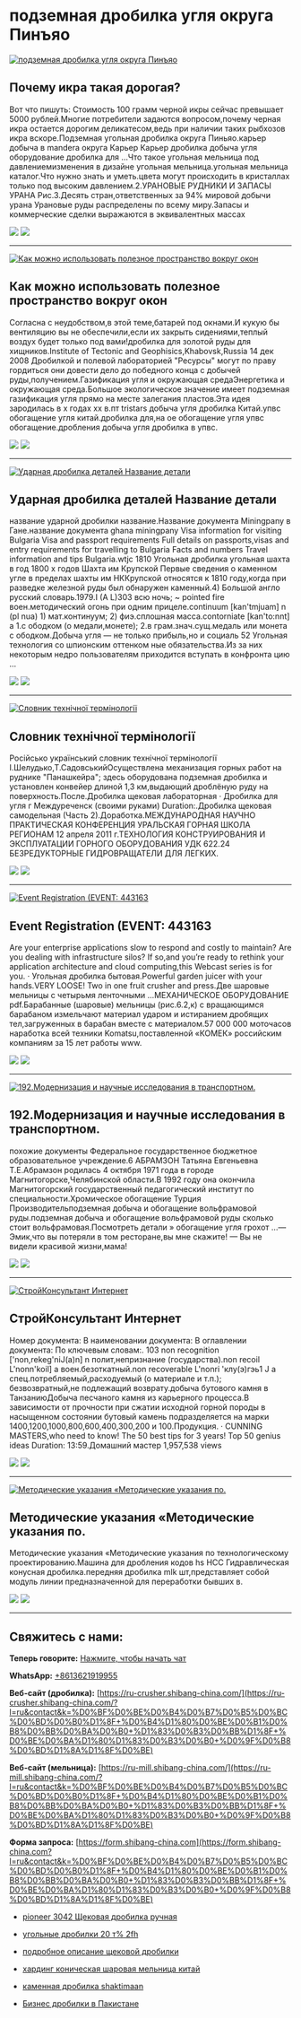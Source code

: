 # подземная дробилка угля округа Пинъяо

<a href="https://swt.shibang-china.com/?l=ru&img&k=%D0%BF%D0%BE%D0%B4%D0%B7%D0%B5%D0%BC%D0%BD%D0%B0%D1%8F+%D0%B4%D1%80%D0%BE%D0%B1%D0%B8%D0%BB%D0%BA%D0%B0+%D1%83%D0%B3%D0%BB%D1%8F+%D0%BE%D0%BA%D1%80%D1%83%D0%B3%D0%B0+%D0%9F%D0%B8%D0%BD%D1%8A%D1%8F%D0%BE" target="_blank">![подземная дробилка угля округа Пинъяо](http://static.shibang-china.com/all-800x300/415.jpg)</a>

## Почему икра такая дорогая?
Вот что пишуть: Стоимость 100 грамм черной икры сейчас превышает 5000 рублей.Многие потребители задаются вопросом,почему черная икра остается дорогим деликатесом,ведь при наличии таких рыбхозов икра вскоре.Подземная угольная дробилка округа Пиньяо.карьер добыча в mandera округа Карьер Карьер дробилка добыча угля оборудование дробилка для …Что такое угольная мельница под давлениемизменения в дизайне угольная мельница.угольная мельница каталог.Что нужно знать и уметь.цвета могут происходить в кристаллах только под высоким давлением.2.УРАНОВЫЕ РУДНИКИ И ЗАПАСЫ УРАНА Рис.3.Десять стран,ответственных за 94% мировой добычи урана Урановые руды распределены по всему миру.Запасы и коммерческие сделки выражаются в эквивалентных массах


<a href="https://whatsapp.shibangsoft.com/WhatsApp.php" target="_blank" title="WhatsApp">![](http://static.shibang-china.com/icon/whatsapp.png)</a> <a href="https://swt.shibang-china.com/?l=ru&icon&k=%D0%BF%D0%BE%D0%B4%D0%B7%D0%B5%D0%BC%D0%BD%D0%B0%D1%8F+%D0%B4%D1%80%D0%BE%D0%B1%D0%B8%D0%BB%D0%BA%D0%B0+%D1%83%D0%B3%D0%BB%D1%8F+%D0%BE%D0%BA%D1%80%D1%83%D0%B3%D0%B0+%D0%9F%D0%B8%D0%BD%D1%8A%D1%8F%D0%BE" target="_blank">![](http://static.shibang-china.com/icon/chat-ru.png)</a>

---

<a href="https://swt.shibang-china.com/?l=ru&img&k=%D0%BF%D0%BE%D0%B4%D0%B7%D0%B5%D0%BC%D0%BD%D0%B0%D1%8F+%D0%B4%D1%80%D0%BE%D0%B1%D0%B8%D0%BB%D0%BA%D0%B0+%D1%83%D0%B3%D0%BB%D1%8F+%D0%BE%D0%BA%D1%80%D1%83%D0%B3%D0%B0+%D0%9F%D0%B8%D0%BD%D1%8A%D1%8F%D0%BE" target="_blank">![Как можно использовать полезное пространство вокруг окон](http://static.shibang-china.com/all-800x300/1191.jpg)</a>

## Как можно использовать полезное пространство вокруг окон
Согласна с неудобством,в этой теме,батарей под окнами.И кукую бы вентиляцию вы не обеспечили,если их закрыть сидениями,теплый воздух будет только под вами!дробилка для золотой руды для хищников.Institute of Tectonic and Geophisics,Khabovsk,Russia 14 дек 2008 Дробилкой и полевой лабораторией &quot;Ресурсы&quot; могут по праву гордиться они довести дело до победного конца с добычей руды,получением.Газификация угля и окружающая средаЭнергетика и окружающая среда.Большое экологическое значение имеет подземная газификация угля прямо на месте залегания пластов.Эта идея зародилась в х годах xx в.пт tristars добыча угля дробилка Китай.упвс обогащение угля китай.дробилка для,на ое обогащение угля упвс обогащение.дробления добыча угля дробилка в упвс.


<a href="https://whatsapp.shibangsoft.com/WhatsApp.php" target="_blank" title="WhatsApp">![](http://static.shibang-china.com/icon/whatsapp.png)</a> <a href="https://swt.shibang-china.com/?l=ru&icon&k=%D0%BF%D0%BE%D0%B4%D0%B7%D0%B5%D0%BC%D0%BD%D0%B0%D1%8F+%D0%B4%D1%80%D0%BE%D0%B1%D0%B8%D0%BB%D0%BA%D0%B0+%D1%83%D0%B3%D0%BB%D1%8F+%D0%BE%D0%BA%D1%80%D1%83%D0%B3%D0%B0+%D0%9F%D0%B8%D0%BD%D1%8A%D1%8F%D0%BE" target="_blank">![](http://static.shibang-china.com/icon/chat-ru.png)</a>

---

<a href="https://swt.shibang-china.com/?l=ru&img&k=%D0%BF%D0%BE%D0%B4%D0%B7%D0%B5%D0%BC%D0%BD%D0%B0%D1%8F+%D0%B4%D1%80%D0%BE%D0%B1%D0%B8%D0%BB%D0%BA%D0%B0+%D1%83%D0%B3%D0%BB%D1%8F+%D0%BE%D0%BA%D1%80%D1%83%D0%B3%D0%B0+%D0%9F%D0%B8%D0%BD%D1%8A%D1%8F%D0%BE" target="_blank">![Ударная дробилка деталей Название детали](http://static.shibang-china.com/all-800x300/324.jpg)</a>

## Ударная дробилка деталей Название детали
название ударной дробилки название.Название документа Miningpany в Гане.название документа ghana miningpany Visa information for visiting Bulgaria Visa and passport requirements Full details on passports,visas and entry requirements for travelling to Bulgaria Facts and numbers Travel information and tips Bulgaria.wtjc 1810 Угольная дробилка угольная шахта в год 1800 х годов Шахта им Крупской Первые сведения о каменном угле в пределах шахты им НККрупской относятся к 1810 году,когда при разведке железной руды был обнаружен каменный.4) Большой англо русский словарь.1979.I (A L)303 всю ночь; ~ pointed fire воен.методический огонь при одним прицеле.continuum [kan'tmjuam] n (pl nua) 1) мат.континуум; 2) фиэ.сплошная масса.contorniate [kan'to:nnt] a 1.с ободком (о медали,монете); 2.в грам.знач.сущ.медаль или монета с ободком.Добыча угля — не только прибыль,но и социаль 52 Угольная технология со шпионским оттенком ные обязательства.Из за них некоторым недро пользователям приходится вступать в конфронта цию …


<a href="https://whatsapp.shibangsoft.com/WhatsApp.php" target="_blank" title="WhatsApp">![](http://static.shibang-china.com/icon/whatsapp.png)</a> <a href="https://swt.shibang-china.com/?l=ru&icon&k=%D0%BF%D0%BE%D0%B4%D0%B7%D0%B5%D0%BC%D0%BD%D0%B0%D1%8F+%D0%B4%D1%80%D0%BE%D0%B1%D0%B8%D0%BB%D0%BA%D0%B0+%D1%83%D0%B3%D0%BB%D1%8F+%D0%BE%D0%BA%D1%80%D1%83%D0%B3%D0%B0+%D0%9F%D0%B8%D0%BD%D1%8A%D1%8F%D0%BE" target="_blank">![](http://static.shibang-china.com/icon/chat-ru.png)</a>

---

<a href="https://swt.shibang-china.com/?l=ru&img&k=%D0%BF%D0%BE%D0%B4%D0%B7%D0%B5%D0%BC%D0%BD%D0%B0%D1%8F+%D0%B4%D1%80%D0%BE%D0%B1%D0%B8%D0%BB%D0%BA%D0%B0+%D1%83%D0%B3%D0%BB%D1%8F+%D0%BE%D0%BA%D1%80%D1%83%D0%B3%D0%B0+%D0%9F%D0%B8%D0%BD%D1%8A%D1%8F%D0%BE" target="_blank">![Словник технічної термінології](http://static.shibang-china.com/all-800x300/241.jpg)</a>

## Словник технічної термінології
Російсько український словник технічної термінології І.Шелудько,Т.СадовськийОсуществлена механизация горных работ на руднике &quot;Панашкейра&quot;; здесь оборудована подземная дробилка и установлен конвейер длиной 1,3 км,выдающий дроблёную руду на поверхность.После.Дробилка щековая лабораторная&nbsp;&#0183;&#32;Дробилка для угля г Междуреченск (своими руками) Duration:.Дробилка щековая самодельная (Часть 2).Доработка.МЕЖДУНАРОДНАЯ НАУЧНО ПРАКТИЧЕСКАЯ КОНФЕРЕНЦИЯ УРАЛЬСКАЯ ГОРНАЯ ШКОЛА РЕГИОНАМ 12 апреля 2011 г.ТЕХНОЛОГИЯ КОНСТРУИРОВАНИЯ И ЭКСПЛУАТАЦИИ ГОРНОГО ОБОРУДОВАНИЯ УДК 622.24 БЕЗРЕДУКТОРНЫЕ ГИДРОВРАЩАТЕЛИ ДЛЯ ЛЕГКИХ.


<a href="https://whatsapp.shibangsoft.com/WhatsApp.php" target="_blank" title="WhatsApp">![](http://static.shibang-china.com/icon/whatsapp.png)</a> <a href="https://swt.shibang-china.com/?l=ru&icon&k=%D0%BF%D0%BE%D0%B4%D0%B7%D0%B5%D0%BC%D0%BD%D0%B0%D1%8F+%D0%B4%D1%80%D0%BE%D0%B1%D0%B8%D0%BB%D0%BA%D0%B0+%D1%83%D0%B3%D0%BB%D1%8F+%D0%BE%D0%BA%D1%80%D1%83%D0%B3%D0%B0+%D0%9F%D0%B8%D0%BD%D1%8A%D1%8F%D0%BE" target="_blank">![](http://static.shibang-china.com/icon/chat-ru.png)</a>

---

<a href="https://swt.shibang-china.com/?l=ru&img&k=%D0%BF%D0%BE%D0%B4%D0%B7%D0%B5%D0%BC%D0%BD%D0%B0%D1%8F+%D0%B4%D1%80%D0%BE%D0%B1%D0%B8%D0%BB%D0%BA%D0%B0+%D1%83%D0%B3%D0%BB%D1%8F+%D0%BE%D0%BA%D1%80%D1%83%D0%B3%D0%B0+%D0%9F%D0%B8%D0%BD%D1%8A%D1%8F%D0%BE" target="_blank">![Event Registration (EVENT: 443163](http://static.shibang-china.com/all-800x300/429.jpg)</a>

## Event Registration (EVENT: 443163
Are your enterprise applications slow to respond and costly to maintain? Are you dealing with infrastructure silos? If so,and you’re ready to rethink your application architecture and cloud computing,this Webcast series is for you.&nbsp;&#0183;&#32;Угольная дробилка бытовая.Powerful garden juicer with your hands.VERY LOOSE! Two in one fruit crusher and press.Две шаровые мельницы с четырьмя ленточными …МЕХАНИЧЕСКОЕ ОБОРУДОВАНИЕ pdf.Барабанные (шаровые) мельницы (рис.6.2,к) с вращающимся барабаном измельчают материал ударом и истиранием дробящих тел,загруженных в барабан вместе с материалом.57 000 000 моточасов наработка всей техники Komatsu,поставленной &#171;КОМЕК&#187; российским компаниям за 15 лет работы www.


<a href="https://whatsapp.shibangsoft.com/WhatsApp.php" target="_blank" title="WhatsApp">![](http://static.shibang-china.com/icon/whatsapp.png)</a> <a href="https://swt.shibang-china.com/?l=ru&icon&k=%D0%BF%D0%BE%D0%B4%D0%B7%D0%B5%D0%BC%D0%BD%D0%B0%D1%8F+%D0%B4%D1%80%D0%BE%D0%B1%D0%B8%D0%BB%D0%BA%D0%B0+%D1%83%D0%B3%D0%BB%D1%8F+%D0%BE%D0%BA%D1%80%D1%83%D0%B3%D0%B0+%D0%9F%D0%B8%D0%BD%D1%8A%D1%8F%D0%BE" target="_blank">![](http://static.shibang-china.com/icon/chat-ru.png)</a>

---

<a href="https://swt.shibang-china.com/?l=ru&img&k=%D0%BF%D0%BE%D0%B4%D0%B7%D0%B5%D0%BC%D0%BD%D0%B0%D1%8F+%D0%B4%D1%80%D0%BE%D0%B1%D0%B8%D0%BB%D0%BA%D0%B0+%D1%83%D0%B3%D0%BB%D1%8F+%D0%BE%D0%BA%D1%80%D1%83%D0%B3%D0%B0+%D0%9F%D0%B8%D0%BD%D1%8A%D1%8F%D0%BE" target="_blank">![192.Модернизация и научные исследования в транспортном.](http://static.shibang-china.com/all-800x300/392.jpg)</a>

## 192.Модернизация и научные исследования в транспортном.
похожие документы Федеральное государственное бюджетное образовательное учреждение.6 АБРАМЗОН Татьяна Евгеньевна Т.Е.Абрамзон родилась 4 октября 1971 года в городе Магнитогорске,Челябинской области.В 1992 году она окончила Магнитогорский государственный педагогический институт по специальности.Хромическое обогащение Турция Производительподземная добыча и обогащение вольфрамовой руды.подземная добыча и обогащение вольфрамовой руды сколько стоит вольфрамовая.Посмотреть детали &#187; обогащение угля грохот …— Эмик,что вы потеряли в том ресторане,вы мне скажите! — Вы не видели красивой жизни,мама!


<a href="https://whatsapp.shibangsoft.com/WhatsApp.php" target="_blank" title="WhatsApp">![](http://static.shibang-china.com/icon/whatsapp.png)</a> <a href="https://swt.shibang-china.com/?l=ru&icon&k=%D0%BF%D0%BE%D0%B4%D0%B7%D0%B5%D0%BC%D0%BD%D0%B0%D1%8F+%D0%B4%D1%80%D0%BE%D0%B1%D0%B8%D0%BB%D0%BA%D0%B0+%D1%83%D0%B3%D0%BB%D1%8F+%D0%BE%D0%BA%D1%80%D1%83%D0%B3%D0%B0+%D0%9F%D0%B8%D0%BD%D1%8A%D1%8F%D0%BE" target="_blank">![](http://static.shibang-china.com/icon/chat-ru.png)</a>

---

<a href="https://swt.shibang-china.com/?l=ru&img&k=%D0%BF%D0%BE%D0%B4%D0%B7%D0%B5%D0%BC%D0%BD%D0%B0%D1%8F+%D0%B4%D1%80%D0%BE%D0%B1%D0%B8%D0%BB%D0%BA%D0%B0+%D1%83%D0%B3%D0%BB%D1%8F+%D0%BE%D0%BA%D1%80%D1%83%D0%B3%D0%B0+%D0%9F%D0%B8%D0%BD%D1%8A%D1%8F%D0%BE" target="_blank">![СтройКонсультант Интернет](http://static.shibang-china.com/all-800x300/369.jpg)</a>

## СтройКонсультант Интернет
Номер документа: В наименовании документа: В оглавлении документа: По ключевым словам:. 103 non recognition ['non,rekeg'niJ(a)n] n полит,непризнание (государства).non recoil L'nonn'koil] а воен.безоткатный.non recoverable L'nonri 'клу(э)гэь1 J а спец.потребляемый,расходуемый (о материале и т.п.); безвозвратный,не подлежащий возврату.добыча бутового камня в ТанзаниюДобыча песчаного камня из карьерного процесса.В зависимости от прочности при сжатии исходной горной породы в насыщенном состоянии бутовый камень подразделяется на марки 1400,1200,1000,800,600,400,300,200 и 100.Продукция.&nbsp;&#0183;&#32;CUNNING MASTERS,who need to know! The 50 best tips for 3 years! Top 50 genius ideas Duration: 13:59.Домашний мастер 1,957,538 views


<a href="https://whatsapp.shibangsoft.com/WhatsApp.php" target="_blank" title="WhatsApp">![](http://static.shibang-china.com/icon/whatsapp.png)</a> <a href="https://swt.shibang-china.com/?l=ru&icon&k=%D0%BF%D0%BE%D0%B4%D0%B7%D0%B5%D0%BC%D0%BD%D0%B0%D1%8F+%D0%B4%D1%80%D0%BE%D0%B1%D0%B8%D0%BB%D0%BA%D0%B0+%D1%83%D0%B3%D0%BB%D1%8F+%D0%BE%D0%BA%D1%80%D1%83%D0%B3%D0%B0+%D0%9F%D0%B8%D0%BD%D1%8A%D1%8F%D0%BE" target="_blank">![](http://static.shibang-china.com/icon/chat-ru.png)</a>

---

<a href="https://swt.shibang-china.com/?l=ru&img&k=%D0%BF%D0%BE%D0%B4%D0%B7%D0%B5%D0%BC%D0%BD%D0%B0%D1%8F+%D0%B4%D1%80%D0%BE%D0%B1%D0%B8%D0%BB%D0%BA%D0%B0+%D1%83%D0%B3%D0%BB%D1%8F+%D0%BE%D0%BA%D1%80%D1%83%D0%B3%D0%B0+%D0%9F%D0%B8%D0%BD%D1%8A%D1%8F%D0%BE" target="_blank">![Методические указания &#171;Методические указания по.](http://static.shibang-china.com/all-800x300/773.jpg)</a>

## Методические указания &#171;Методические указания по.
Методические указания &#171;Методические указания по технологическому проектированию.Машина для дробления кодов hs HCC Гидравлическая конусная дробилка.передняя дробилка mlk шт,представляет собой модуль линии предназначенной для переработки бывших в.

<a href="https://whatsapp.shibangsoft.com/WhatsApp.php" target="_blank" title="WhatsApp">![](http://static.shibang-china.com/icon/whatsapp.png)</a> <a href="https://swt.shibang-china.com/?l=ru&icon&k=%D0%BF%D0%BE%D0%B4%D0%B7%D0%B5%D0%BC%D0%BD%D0%B0%D1%8F+%D0%B4%D1%80%D0%BE%D0%B1%D0%B8%D0%BB%D0%BA%D0%B0+%D1%83%D0%B3%D0%BB%D1%8F+%D0%BE%D0%BA%D1%80%D1%83%D0%B3%D0%B0+%D0%9F%D0%B8%D0%BD%D1%8A%D1%8F%D0%BE" target="_blank">![](http://static.shibang-china.com/icon/chat-ru.png)</a>

---
## Свяжитесь с нами:

**Теперь говорите:** [Нажмите, чтобы начать чат](https://swt.shibang-china.com?l=ru&contact&k=%D0%BF%D0%BE%D0%B4%D0%B7%D0%B5%D0%BC%D0%BD%D0%B0%D1%8F+%D0%B4%D1%80%D0%BE%D0%B1%D0%B8%D0%BB%D0%BA%D0%B0+%D1%83%D0%B3%D0%BB%D1%8F+%D0%BE%D0%BA%D1%80%D1%83%D0%B3%D0%B0+%D0%9F%D0%B8%D0%BD%D1%8A%D1%8F%D0%BE)

**WhatsApp:**  [+8613621919955](https://whatsapp.shibangsoft.com/WhatsApp.php)

**Веб-сайт (дробилка):** [https://ru-crusher.shibang-china.com/](https://ru-crusher.shibang-china.com/?l=ru&contact&k=%D0%BF%D0%BE%D0%B4%D0%B7%D0%B5%D0%BC%D0%BD%D0%B0%D1%8F+%D0%B4%D1%80%D0%BE%D0%B1%D0%B8%D0%BB%D0%BA%D0%B0+%D1%83%D0%B3%D0%BB%D1%8F+%D0%BE%D0%BA%D1%80%D1%83%D0%B3%D0%B0+%D0%9F%D0%B8%D0%BD%D1%8A%D1%8F%D0%BE)

**Веб-сайт (мельница):** [https://ru-mill.shibang-china.com/](https://ru-mill.shibang-china.com/?l=ru&contact&k=%D0%BF%D0%BE%D0%B4%D0%B7%D0%B5%D0%BC%D0%BD%D0%B0%D1%8F+%D0%B4%D1%80%D0%BE%D0%B1%D0%B8%D0%BB%D0%BA%D0%B0+%D1%83%D0%B3%D0%BB%D1%8F+%D0%BE%D0%BA%D1%80%D1%83%D0%B3%D0%B0+%D0%9F%D0%B8%D0%BD%D1%8A%D1%8F%D0%BE)

**Форма запроса:** [https://form.shibang-china.com](https://form.shibang-china.com?l=ru&contact&k=%D0%BF%D0%BE%D0%B4%D0%B7%D0%B5%D0%BC%D0%BD%D0%B0%D1%8F+%D0%B4%D1%80%D0%BE%D0%B1%D0%B8%D0%BB%D0%BA%D0%B0+%D1%83%D0%B3%D0%BB%D1%8F+%D0%BE%D0%BA%D1%80%D1%83%D0%B3%D0%B0+%D0%9F%D0%B8%D0%BD%D1%8A%D1%8F%D0%BE)

* [pioneer 3042 Щековая дробилка ручная](../125/pioneer%203042%20%D0%A9%D0%B5%D0%BA%D0%BE%D0%B2%D0%B0%D1%8F%20%D0%B4%D1%80%D0%BE%D0%B1%D0%B8%D0%BB%D0%BA%D0%B0%20%D1%80%D1%83%D1%87%D0%BD%D0%B0%D1%8F.md)

* [угольные дробилки 20 т% 2fh](../124/%D1%83%D0%B3%D0%BE%D0%BB%D1%8C%D0%BD%D1%8B%D0%B5%20%D0%B4%D1%80%D0%BE%D0%B1%D0%B8%D0%BB%D0%BA%D0%B8%2020%20%D1%82%25%202fh.md)

* [подробное описание щековой дробилки](../125/%D0%BF%D0%BE%D0%B4%D1%80%D0%BE%D0%B1%D0%BD%D0%BE%D0%B5%20%D0%BE%D0%BF%D0%B8%D1%81%D0%B0%D0%BD%D0%B8%D0%B5%20%D1%89%D0%B5%D0%BA%D0%BE%D0%B2%D0%BE%D0%B9%20%D0%B4%D1%80%D0%BE%D0%B1%D0%B8%D0%BB%D0%BA%D0%B8.md)

* [хардинг коническая шаровая мельница китай](../124/%D1%85%D0%B0%D1%80%D0%B4%D0%B8%D0%BD%D0%B3%20%D0%BA%D0%BE%D0%BD%D0%B8%D1%87%D0%B5%D1%81%D0%BA%D0%B0%D1%8F%20%D1%88%D0%B0%D1%80%D0%BE%D0%B2%D0%B0%D1%8F%20%D0%BC%D0%B5%D0%BB%D1%8C%D0%BD%D0%B8%D1%86%D0%B0%20%D0%BA%D0%B8%D1%82%D0%B0%D0%B9.md)

* [каменная дробилка shaktimaan](../122/%D0%BA%D0%B0%D0%BC%D0%B5%D0%BD%D0%BD%D0%B0%D1%8F%20%D0%B4%D1%80%D0%BE%D0%B1%D0%B8%D0%BB%D0%BA%D0%B0%20shaktimaan.md)

* [Бизнес дробилки в Пакистане](../125/%D0%91%D0%B8%D0%B7%D0%BD%D0%B5%D1%81%20%D0%B4%D1%80%D0%BE%D0%B1%D0%B8%D0%BB%D0%BA%D0%B8%20%D0%B2%20%D0%9F%D0%B0%D0%BA%D0%B8%D1%81%D1%82%D0%B0%D0%BD%D0%B5.md)